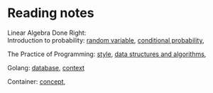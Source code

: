 # Reading notes

Linear Algebra Done Right:  
Introduction to probability:
[random variable](./probability/random_variable.md),
[conditional probability](./probability/conditional_probability.md),

The Practice of Programming:
[style](./practice/style.md),
[data structures and algorithms](./practice/algorithm.md),

Golang: [database](./golang/database.md), [context](./golang/context.md)

Container: [concept](./container/concept.md),

